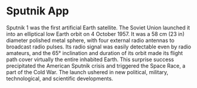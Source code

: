 

# Sputnik App

Sputnik 1 was the first artificial Earth satellite. The Soviet Union launched it into an elliptical low Earth orbit on 4 October 1957. It was a 58 cm (23 in) diameter polished metal sphere, with four external radio antennas to broadcast radio pulses. Its radio signal was easily detectable even by radio amateurs, and the 65° inclination and duration of its orbit made its flight path cover virtually the entire inhabited Earth. This surprise success precipitated the American Sputnik crisis and triggered the Space Race, a part of the Cold War. The launch ushered in new political, military, technological, and scientific developments.

